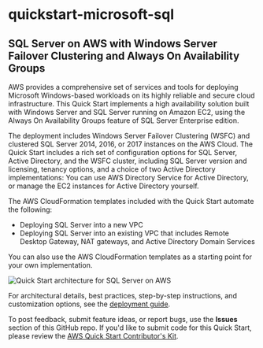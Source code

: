 # quickstart-microsoft-sql
## SQL Server on AWS with Windows Server Failover Clustering and Always On Availability Groups

AWS provides a comprehensive set of services and tools for deploying Microsoft Windows-based workloads on its highly reliable and secure cloud infrastructure. This Quick Start implements a high availability solution built with Windows Server and SQL Server running on Amazon EC2, using the Always On Availability Groups feature of SQL Server Enterprise edition.

The deployment includes Windows Server Failover Clustering (WSFC) and clustered SQL Server 2014, 2016, or 2017 instances on the AWS Cloud. The Quick Start includes a rich set of configuration options for SQL Server, Active Directory, and the WSFC cluster, including SQL Server version and licensing, tenancy options, and a choice of two Active Directory implementations: You can use AWS Directory Service for Active Directory, or manage the EC2 instances for Active Directory yourself.

The AWS CloudFormation templates included with the Quick Start automate the following:

- Deploying SQL Server into a new VPC
- Deploying SQL Server into an existing VPC that includes Remote Desktop Gateway, NAT gateways, and Active Directory Domain Services

You can also use the AWS CloudFormation templates as a starting point for your own implementation.

![Quick Start architecture for SQL Server on AWS](https://d0.awsstatic.com/partner-network/QuickStart/datasheets/sql-server-on-aws-architecture.png)

For architectural details, best practices, step-by-step instructions, and customization options, see the [deployment guide](https://docs.aws.amazon.com/quickstart/latest/sql/welcome.html).

To post feedback, submit feature ideas, or report bugs, use the **Issues** section of this GitHub repo.
If you'd like to submit code for this Quick Start, please review the [AWS Quick Start Contributor's Kit](https://aws-quickstart.github.io/).
